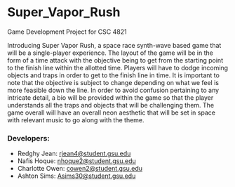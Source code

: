 # Super_Vapor_Rush
Game Development Project for CSC 4821

Introducing Super Vapor Rush, a space race synth-wave based game that will be a single-player experience. The layout of the game will be in the form of a time attack with the objective being to get from the starting point to the finish line within the allotted time. Players will have to dodge incoming objects and traps in order to get to the finish line in time. It is important to note that the objective is subject to change depending on what we feel is more feasible down the line. In order to avoid confusion pertaining to any intricate detail, a bio will be provided within the game so that the player understands all the traps and objects that will be challenging them. The game overall will have an overall neon aesthetic that will be set in space with relevant music to go along with the theme. 

### Developers: 

- Redghy Jean: rjean4@student.gsu.edu 
- Nafis Hoque: nhoque2@student.gsu.edu 
- Charlotte Owen: cowen2@student.gsu.edu 
- Ashton Sims: Asims30@student.gsu.edu

